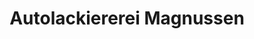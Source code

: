 ---
title: "Autolackiererei Magnussen"
url: /hamburg/autolackiererei-magnussen/
shop: Autowerkstatt
---